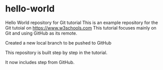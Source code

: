 # hello-world

Hello World repository for Git tutorial
This is an example repository for the Git tutoial on https://www.w3schools.com
This tutorial focuses mainly on Git and using GitHub as its remote.

Created a new local branch to be pushed to GitHub

This repository is built step by step in the tutorial.

It now includes step from GitHub.
